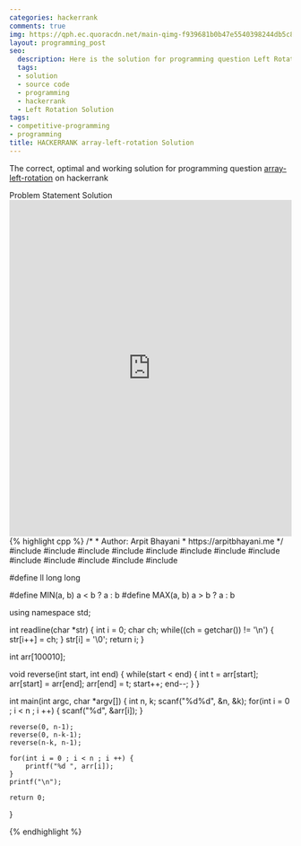 ```yaml
---
categories: hackerrank
comments: true
img: https://qph.ec.quoracdn.net/main-qimg-f939681b0b47e5540398244db5c8966f?convert_to_webp=true
layout: programming_post
seo:
  description: Here is the solution for programming question Left Rotation on hackerrank
  tags:
  - solution
  - source code
  - programming
  - hackerrank
  - Left Rotation Solution
tags:
- competitive-programming
- programming
title: HACKERRANK array-left-rotation Solution
---
```

The correct, optimal and working solution for programming question [array-left-rotation](https://www.hackerrank.com/challenges/array-left-rotation) on hackerrank

<div class="ui secondary pointing large menu">
  <a class="grey item" data-tab="problem-statement">
    Problem Statement
  </a>
  <a class="active item grey" data-tab="solution">
    Solution
  </a>
</div>
<div class="ui bottom attached tab" data-tab="problem-statement">
    <iframe src="https://www.hackerrank.com/challenges/array-left-rotation" width="100%" height="600px" style="overflow: scroll; border: none;"></iframe>
</div>
<div class="ui bottom attached active tab" data-tab="solution">
{% highlight cpp %}
/*
 *  Author: Arpit Bhayani
 *  https://arpitbhayani.me
 */
#include <cmath>
#include <cstdio>
#include <cstdlib>
#include <climits>
#include <deque>
#include <iostream>
#include <list>
#include <limits>
#include <map>
#include <queue>
#include <set>
#include <stack>
#include <vector>

#define ll long long

#define MIN(a, b) a < b ? a : b
#define MAX(a, b) a > b ? a : b

using namespace std;

int readline(char *str) {
    int i = 0;
    char ch;
    while((ch = getchar()) != '\n') {
        str[i++] = ch;
    }
    str[i] = '\0';
    return i;
}

int arr[100010];

void reverse(int start, int end) {
    while(start < end) {
        int t = arr[start];
        arr[start] = arr[end];
        arr[end] = t;
        start++; end--;
    }
}

int main(int argc, char *argv[]) {
    int n, k;
    scanf("%d%d", &n, &k);
    for(int i = 0 ; i < n ; i ++) {
        scanf("%d", &arr[i]);
    }

    reverse(0, n-1);
    reverse(0, n-k-1);
    reverse(n-k, n-1);

    for(int i = 0 ; i < n ; i ++) {
        printf("%d ", arr[i]);
    }
    printf("\n");

    return 0;
}

{% endhighlight %}
</div>
